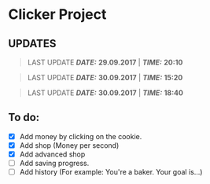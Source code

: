 # Clicker Project

## UPDATES

> LAST UPDATE ***DATE:*** **29.09.2017** | ***TIME:*** **20:10**

> LAST UPDATE ***DATE:*** **30.09.2017** | ***TIME:*** **15:20**

> LAST UPDATE ***DATE:*** **30.09.2017** | ***TIME:*** **18:40**

## To do:
- [x] Add money by clicking on the cookie.
- [x] Add shop (Money per second)
- [x] Add advanced shop
- [ ] Add saving progress.
- [ ] Add history (For example: You're a baker. Your goal is...)
